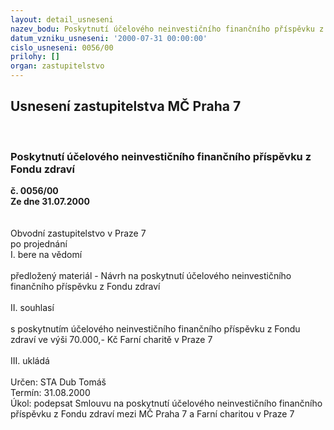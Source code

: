```yaml
---
layout: detail_usneseni
nazev_bodu: Poskytnutí účelového neinvestičního finančního příspěvku z Fondu zdraví
datum_vzniku_usneseni: '2000-07-31 00:00:00'
cislo_usneseni: 0056/00
prilohy: []
organ: zastupitelstvo
---
```

<div id="ucUsn_pList" class="usn">
	<span><h2>Usnesení zastupitelstva MČ Praha 7 </h2>
<br></span><div class="standBody">
<span><h3>Poskytnutí účelového neinvestičního finančního příspěvku z Fondu zdraví</h3></span><div class="center">
		<strong>č. 0056/00</strong><br>
	</div>
<div class="center">
		<strong>Ze dne 31.07.2000</strong><br><br>
	</div>    <br>Obvodní zastupitelstvo v Praze 7<br>po projednání<br>I.	bere na vědomí<br><br> předložený materiál - Návrh na poskytnutí účelového neinvestičního finančního příspěvku z Fondu zdraví<br><br>II.	souhlasí <br><br>s poskytnutím účelového neinvestičního finančního příspěvku z Fondu zdraví ve výši 70.000,- Kč Farní charitě v Praze 7<br><br>III.	ukládá <br><br> Určen:	     	STA Dub Tomáš<br>Termín: 31.08.2000<br>Úkol:	podepsat Smlouvu na poskytnutí účelového neinvestičního finančního příspěvku z Fondu zdraví mezi MČ Praha 7 a Farní charitou v Praze 7<br> <br>
</div>
</div>